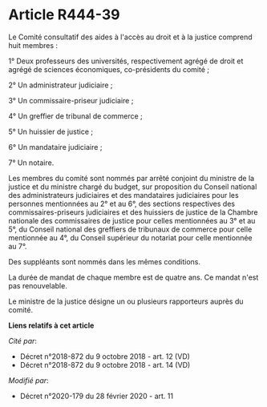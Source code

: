 # Article R444-39

Le Comité consultatif des aides à l'accès au droit et à la justice comprend huit membres :

1° Deux professeurs des universités, respectivement agrégé de droit et agrégé de sciences économiques, co-présidents du
comité ;

2° Un administrateur judiciaire ;

3° Un commissaire-priseur judiciaire ;

4° Un greffier de tribunal de commerce ;

5° Un huissier de justice ;

6° Un mandataire judiciaire ;

7° Un notaire.

Les membres du comité sont nommés par arrêté conjoint du ministre de la justice et du ministre chargé du budget, sur
proposition du Conseil national des administrateurs judiciaires et des mandataires judiciaires pour les personnes mentionnées
au 2° et au 6°, des sections respectives des commissaires-priseurs judiciaires et des huissiers de justice de la Chambre
nationale des commissaires de justice pour celles mentionnées au 3° et au 5°, du Conseil national des greffiers de tribunaux
de commerce pour celle mentionnée au 4°, du Conseil supérieur du notariat pour celle mentionnée au 7°.

Des suppléants sont nommés dans les mêmes conditions.

La durée de mandat de chaque membre est de quatre ans. Ce mandat n'est pas renouvelable.

Le ministre de la justice désigne un ou plusieurs rapporteurs auprès du comité.

**Liens relatifs à cet article**

_Cité par_:

  - Décret n°2018-872 du 9 octobre 2018 - art. 12 (VD)
  - Décret n°2018-872 du 9 octobre 2018 - art. 14 (VD)

_Modifié par_:

  - Décret n°2020-179 du 28 février 2020 - art. 11
